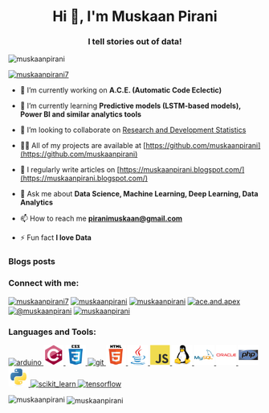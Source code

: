 <h1 align="center">Hi 👋, I'm Muskaan Pirani</h1>
<h3 align="center">I tell stories out of data!</h3>

<p align="left"> <img src="https://komarev.com/ghpvc/?username=muskaanpirani&label=Profile%20views&color=0e75b6&style=flat" alt="muskaanpirani" /> </p>

<p align="left"> <a href="https://twitter.com/muskaanpirani7" target="blank"><img src="https://img.shields.io/twitter/follow/muskaanpirani7?logo=twitter&style=for-the-badge" alt="muskaanpirani7" /></a> </p>

- 🔭 I’m currently working on **A.C.E. (Automatic Code Eclectic)**

- 🌱 I’m currently learning **Predictive models (LSTM-based models), Power BI and similar analytics tools**

- 👯 I’m looking to collaborate on [Research and Development Statistics](https://github.com/muskaanpirani/Research_and_development_statistics)

- 👨‍💻 All of my projects are available at [https://github.com/muskaanpirani](https://github.com/muskaanpirani)

- 📝 I regularly write articles on [https://muskaanpirani.blogspot.com/](https://muskaanpirani.blogspot.com/)

- 💬 Ask me about **Data Science, Machine Learning, Deep Learning, Data Analytics**

- 📫 How to reach me **piranimuskaan@gmail.com**

- ⚡ Fun fact **I love Data**

### Blogs posts
<!-- BLOG-POST-LIST:START -->
<!-- BLOG-POST-LIST:END -->

<h3 align="left">Connect with me:</h3>
<p align="left">
<a href="https://twitter.com/muskaanpirani7" target="blank"><img align="center" src="https://raw.githubusercontent.com/rahuldkjain/github-profile-readme-generator/master/src/images/icons/Social/twitter.svg" alt="muskaanpirani7" height="30" width="40" /></a>
<a href="https://linkedin.com/in/muskaanpirani" target="blank"><img align="center" src="https://raw.githubusercontent.com/rahuldkjain/github-profile-readme-generator/master/src/images/icons/Social/linked-in-alt.svg" alt="muskaanpirani" height="30" width="40" /></a>
<a href="https://kaggle.com/muskaanpirani" target="blank"><img align="center" src="https://raw.githubusercontent.com/rahuldkjain/github-profile-readme-generator/master/src/images/icons/Social/kaggle.svg" alt="muskaanpirani" height="30" width="40" /></a>
<a href="https://instagram.com/ace.and.apex" target="blank"><img align="center" src="https://raw.githubusercontent.com/rahuldkjain/github-profile-readme-generator/master/src/images/icons/Social/instagram.svg" alt="ace.and.apex" height="30" width="40" /></a>
<a href="https://medium.com/@muskaanpirani" target="blank"><img align="center" src="https://raw.githubusercontent.com/rahuldkjain/github-profile-readme-generator/master/src/images/icons/Social/medium.svg" alt="@muskaanpirani" height="30" width="40" /></a>
<a href="https://www.hackerrank.com/muskaanpirani" target="blank"><img align="center" src="https://raw.githubusercontent.com/rahuldkjain/github-profile-readme-generator/master/src/images/icons/Social/hackerrank.svg" alt="muskaanpirani" height="30" width="40" /></a>
</p>

<h3 align="left">Languages and Tools:</h3>
<p align="left"> <a href="https://www.arduino.cc/" target="_blank"> <img src="https://cdn.worldvectorlogo.com/logos/arduino-1.svg" alt="arduino" width="40" height="40"/> </a> <a href="https://www.w3schools.com/cpp/" target="_blank"> <img src="https://raw.githubusercontent.com/devicons/devicon/master/icons/cplusplus/cplusplus-original.svg" alt="cplusplus" width="40" height="40"/> </a> <a href="https://www.w3schools.com/css/" target="_blank"> <img src="https://raw.githubusercontent.com/devicons/devicon/master/icons/css3/css3-original-wordmark.svg" alt="css3" width="40" height="40"/> </a> <a href="https://git-scm.com/" target="_blank"> <img src="https://www.vectorlogo.zone/logos/git-scm/git-scm-icon.svg" alt="git" width="40" height="40"/> </a> <a href="https://www.w3.org/html/" target="_blank"> <img src="https://raw.githubusercontent.com/devicons/devicon/master/icons/html5/html5-original-wordmark.svg" alt="html5" width="40" height="40"/> </a> <a href="https://www.java.com" target="_blank"> <img src="https://raw.githubusercontent.com/devicons/devicon/master/icons/java/java-original.svg" alt="java" width="40" height="40"/> </a> <a href="https://developer.mozilla.org/en-US/docs/Web/JavaScript" target="_blank"> <img src="https://raw.githubusercontent.com/devicons/devicon/master/icons/javascript/javascript-original.svg" alt="javascript" width="40" height="40"/> </a> <a href="https://www.linux.org/" target="_blank"> <img src="https://raw.githubusercontent.com/devicons/devicon/master/icons/linux/linux-original.svg" alt="linux" width="40" height="40"/> </a> <a href="https://www.mysql.com/" target="_blank"> <img src="https://raw.githubusercontent.com/devicons/devicon/master/icons/mysql/mysql-original-wordmark.svg" alt="mysql" width="40" height="40"/> </a> <a href="https://www.oracle.com/" target="_blank"> <img src="https://raw.githubusercontent.com/devicons/devicon/master/icons/oracle/oracle-original.svg" alt="oracle" width="40" height="40"/> </a> <a href="https://www.php.net" target="_blank"> <img src="https://raw.githubusercontent.com/devicons/devicon/master/icons/php/php-original.svg" alt="php" width="40" height="40"/> </a> <a href="https://www.python.org" target="_blank"> <img src="https://raw.githubusercontent.com/devicons/devicon/master/icons/python/python-original.svg" alt="python" width="40" height="40"/> </a> <a href="https://scikit-learn.org/" target="_blank"> <img src="https://upload.wikimedia.org/wikipedia/commons/0/05/Scikit_learn_logo_small.svg" alt="scikit_learn" width="40" height="40"/> </a> <a href="https://www.tensorflow.org" target="_blank"> <img src="https://www.vectorlogo.zone/logos/tensorflow/tensorflow-icon.svg" alt="tensorflow" width="40" height="40"/> </a> </p>

<p><img align="left" src="https://github-readme-stats.vercel.app/api/top-langs?username=muskaanpirani&show_icons=true&theme=dark&locale=en&layout=compact" alt="muskaanpirani" /></p>

<p>&nbsp;<img align="center" src="https://github-readme-stats.vercel.app/api?username=muskaanpirani&show_icons=true&theme=dark&locale=en" alt="muskaanpirani" /></p>
